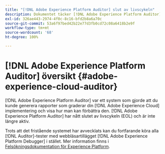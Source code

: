 ```yaml
---
title: "[!DNL Adobe Experience Platform Auditor] slut av livscykeln"
description: Dokumentet täcker [!DNL Adobe Experience Platform Auditor] och dess efterträdare.
exl-id: 326ae443-2974-4f0c-8c16-bfd2b8a6a70c
source-git-commit: 53a6f97bed42b22e77d3fb0cd72c08a6418b2e9f
workflow-type: tm+mt
source-wordcount: '68'
ht-degree: 100%

---
```


# [!DNL Adobe Experience Platform Auditor] översikt {#adobe-experience-cloud-auditor}

[!DNL Adobe Experience Platform Auditor] var ett system som gjorde att du kunde generera rapporter som graderar din [!DNL Adobe Experience Cloud] implementering och visa hur man kan förbättra den. [!DNL Adobe Experience Platform Auditor] har nått slutet av livscykeln (EOL) och är inte längre aktiv.

Trots att det fristående systemet har avvecklats kan du fortfarande köra alla [!DNL Auditor]-tester med webbläsartillägget [!DNL Adobe Experience Platform Debugger] i stället. Mer information finns i [Felsökningsdokumentation för Experience Platform](https://experienceleague.adobe.com/docs/debugger/using-v2/experience-cloud-debugger.html?lang=sv).
